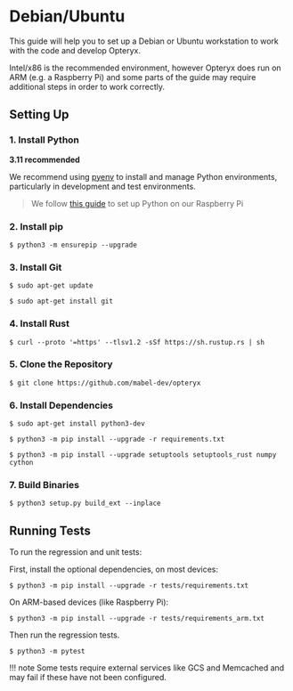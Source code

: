 # Debian/Ubuntu

This guide will help you to set up a Debian or Ubuntu workstation to work with the code and develop Opteryx.

Intel/x86 is the recommended environment, however Opteryx does run on ARM (e.g. a Raspberry Pi) and some parts of the guide may require additional steps in order to work correctly.

## Setting Up

### 1. Install Python 

**3.11 recommended** 

We recommend using [pyenv](https://github.com/pyenv/pyenv) to install and manage Python environments, particularly in development and test environments.

> We follow [this guide](https://www.samwestby.com/tutorials/rpi-pyenv) to set up Python on our Raspberry Pi

### 2. Install pip  

~~~console
$ python3 -m ensurepip --upgrade
~~~

### 3. Install Git   

~~~console
$ sudo apt-get update
~~~

~~~console
$ sudo apt-get install git
~~~

### 4. Install Rust

~~~console
$ curl --proto '=https' --tlsv1.2 -sSf https://sh.rustup.rs | sh
~~~

### 5. Clone the Repository   

~~~console
$ git clone https://github.com/mabel-dev/opteryx
~~~

### 6. Install Dependencies   

~~~console
$ sudo apt-get install python3-dev 
~~~

~~~console
$ python3 -m pip install --upgrade -r requirements.txt
~~~

~~~console
$ python3 -m pip install --upgrade setuptools setuptools_rust numpy cython
~~~

### 7. Build Binaries   

~~~console
$ python3 setup.py build_ext --inplace
~~~

## Running Tests

To run the regression and unit tests:

First, install the optional dependencies, on most devices:

~~~console
$ python3 -m pip install --upgrade -r tests/requirements.txt
~~~

On ARM-based devices (like Raspberry Pi):

~~~console
$ python3 -m pip install --upgrade -r tests/requirements_arm.txt
~~~

Then run the regression tests.

~~~console
$ python3 -m pytest
~~~

!!! note
    Some tests require external services like GCS and Memcached and may fail if these have not been configured.
